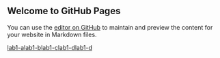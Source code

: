 ## Welcome to GitHub Pages

You can use the [editor on GitHub](https://github.com/1975-K/1975-K.github.io/edit/main/index.md) to maintain and preview the content for your website in Markdown files.

[lab1-a](https://1975-k.github.io/test1-1.html)[lab1-b](https://1975-k.github.io/test1-2.html)[lab1-c](https://1975-k.github.io/test1-3.html)[lab1-d](https://1975-k.github.io/test1-4.html)[lab1-d](https://1975-k.github.io/test1-5.html)
